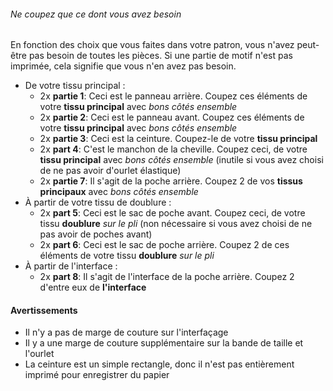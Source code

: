 <Tip>

###### Ne coupez que ce dont vous avez besoin

En fonction des choix que vous faites dans votre patron, vous n'avez peut-être pas besoin de toutes les pièces.
Si une partie de motif n'est pas imprimée, cela signifie que vous n'en avez pas besoin.

</Tip>

- De votre tissu principal :
  - 2x **partie 1**: Ceci est le panneau arrière. Coupez ces éléments de votre **tissu principal** avec _bons côtés ensemble_
  - 2x **partie 2**: Ceci est le panneau avant. Coupez ces éléments de votre **tissu principal** avec _bons côtés ensemble_
  - 2x **partie 3**: Ceci est la ceinture. Coupez-le de votre **tissu principal**
  - 2x **part 4**: C'est le manchon de la cheville. Coupez ceci, de votre **tissu principal** avec _bons côtés ensemble_ (inutile si vous avez choisi de ne pas avoir d'ourlet élastique)
  - 2x **partie 7**: Il s'agit de la poche arrière. Coupez 2 de vos **tissus principaux** avec _bons côtés ensemble_
- À partir de votre tissu de doublure :
  - 2x **part 5**: Ceci est le sac de poche avant. Coupez ceci, de votre tissu **doublure** _sur le pli_ (non nécessaire si vous avez choisi de ne pas avoir de poches avant)
  - 2x **part 6**: Ceci est le sac de poche arrière. Coupez 2 de ces éléments de votre tissu **doublure** _sur le pli_
- À partir de l'interface :
  - 2x **part 8**: Il s'agit de l'interface de la poche arrière. Coupez 2 d'entre eux de **l'interface**

<Warning>

#### Avertissements

- Il n'y a pas de marge de couture sur l'interfaçage
- Il y a une marge de couture supplémentaire sur la bande de taille et l'ourlet
- La ceinture est un simple rectangle, donc il n'est pas entièrement imprimé pour enregistrer du papier

</Warning>
